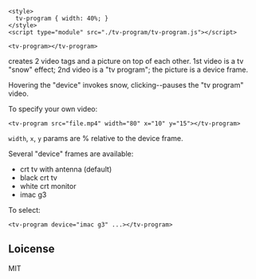 ~~~
<style>
  tv-program { width: 40%; }
</style>
<script type="module" src="./tv-program/tv-program.js"></script>

<tv-program></tv-program>
~~~

creates 2 video tags and a picture on top of each other. 1st video is
a tv "snow" effect; 2nd video is a "tv program"; the picture is a
device frame.

Hovering the "device" invokes snow, clicking--pauses the "tv program"
video.

To specify your own video:

    <tv-program src="file.mp4" width="80" x="10" y="15"></tv-program>

`width`, `x`, `y` params are % relative to the device frame.

Several "device" frames are available:

* crt tv with antenna (default)
* black crt tv
* white crt monitor
* imac g3

To select:

    <tv-program device="imac g3" ...></tv-program>

## Loicense

MIT
